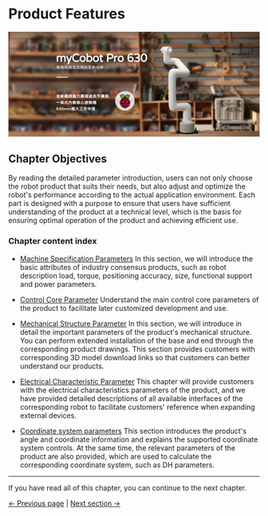 # Product Features

![pro600](../resources/4-FirstInstallAndUse/pro%20630%20cn.png)
>

## Chapter Objectives

By reading the detailed parameter introduction, users can not only choose the robot product that suits their needs, but also adjust and optimize the robot's performance according to the actual application environment. Each part is designed with a purpose to ensure that users have sufficient understanding of the product at a technical level, which is the basis for ensuring optimal operation of the product and achieving efficient use.

### Chapter content index


* [Machine Specification Parameters](./2.1-MachineSpecification.md)
In this section, we will introduce the basic attributes of industry consensus products, such as robot description load, torque, positioning accuracy, size, functional support and power parameters.

* [Control Core Parameter](./2.2-ControlCoreParameter.md)
Understand the main control core parameters of the product to facilitate later customized development and use.

* [Mechanical Structure Parameter](./2.3-MechanicalStructureParameter.md)
In this section, we will introduce in detail the important parameters of the product's mechanical structure. You can perform extended installation of the base and end through the corresponding product drawings. This section provides customers with corresponding 3D model download links so that customers can better understand our products.

* [Electrical Characteristic Parameter](./2.4-ElectricalCharacteristicParameter.md)
This chapter will provide customers with the electrical characteristics parameters of the product, and we have provided detailed descriptions of all available interfaces of the corresponding robot to facilitate customers' reference when expanding external devices.

* [Coordinate system parameters](./2.5-CoordinateSystem.md)
This section introduces the product's angle and coordinate information and explains the supported coordinate system controls. At the same time, the relevant parameters of the product are also provided, which are used to calculate the corresponding coordinate system, such as DH parameters.

---

If you have read all of this chapter, you can continue to the next chapter.

[← Previous page](../1-ProductIntroduction/1-ProductIntroduction.md) | [Next section →](./2.1-MachineSpecification.md)
